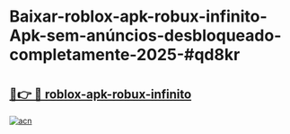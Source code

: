 # Baixar-roblox-apk-robux-infinito-Apk-sem-anúncios-desbloqueado-completamente-2025-#qd8kr

# <h2><a href="https://ainizakaria.my?title=roblox-apk-robux-infinito&ref=24M">🔗👉 🔴 roblox-apk-robux-infinito</a></h2>

[![acn](https://github.com/user-attachments/assets/0f9c940e-d8b0-45ae-aac7-cd30a18b3e1c)](https://ainizakaria.my?title=roblox-apk-robux-infinito&ref=24M)

